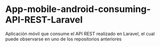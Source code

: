 # App-mobile-android-consuming-API-REST-Laravel
Aplicación móvil que consume el API REST realizado en Laravel, el cual puede observarse en uno de los repositorios anteriores
